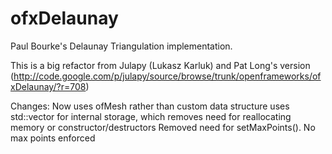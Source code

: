 # ofxDelaunay

Paul Bourke's Delaunay Triangulation implementation.

This is a big refactor from Julapy (Lukasz Karluk) and Pat Long's version (http://code.google.com/p/julapy/source/browse/trunk/openframeworks/ofxDelaunay/?r=708) 

Changes:
Now uses ofMesh rather than custom data structure
uses std::vector for internal storage, which removes need for reallocating memory or constructor/destructors
Removed need for setMaxPoints(). No max points enforced